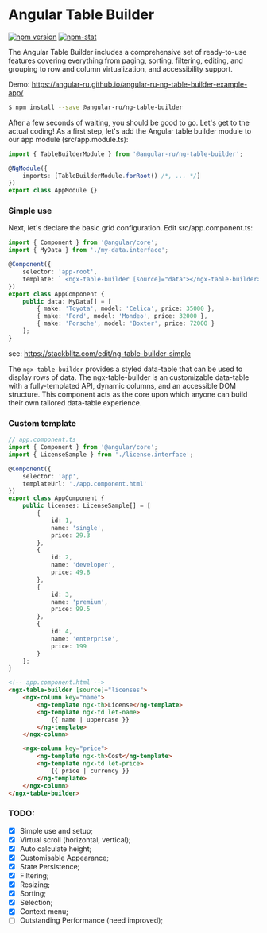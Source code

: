 # Angular Table Builder

[![npm version](https://badge.fury.io/js/%40angular-ru%2Fng-table-builder.svg)](https://badge.fury.io/js/%40angular-ru%2Fng-table-builder)
[![npm-stat](https://img.shields.io/npm/dt/@angular-ru/ng-table-builder.svg)](https://npm-stat.com/charts.html?package=@angular-ru/ng-table-builder&from=2017-01-12)

The Angular Table Builder includes a comprehensive set of ready-to-use features covering everything from paging,
sorting, filtering, editing, and grouping to row and column virtualization, and accessibility support.

Demo: https://angular-ru.github.io/angular-ru-ng-table-builder-example-app/

```bash
$ npm install --save @angular-ru/ng-table-builder
```

After a few seconds of waiting, you should be good to go. Let's get to the actual coding! As a first step, let's add the
Angular table builder module to our app module (src/app.module.ts):

```ts
import { TableBuilderModule } from '@angular-ru/ng-table-builder';

@NgModule({
    imports: [TableBuilderModule.forRoot() /*, ... */]
})
export class AppModule {}
```

### Simple use

Next, let's declare the basic grid configuration. Edit src/app.component.ts:

```ts
import { Component } from '@angular/core';
import { MyData } from './my-data.interface';

@Component({
    selector: 'app-root',
    template: ` <ngx-table-builder [source]="data"></ngx-table-builder> `
})
export class AppComponent {
    public data: MyData[] = [
        { make: 'Toyota', model: 'Celica', price: 35000 },
        { make: 'Ford', model: 'Mondeo', price: 32000 },
        { make: 'Porsche', model: 'Boxter', price: 72000 }
    ];
}
```

see: https://stackblitz.com/edit/ng-table-builder-simple

The `ngx-table-builder` provides a styled data-table that can be used to display rows of data. The ngx-table-builder is
an customizable data-table with a fully-templated API, dynamic columns, and an accessible DOM structure. This component
acts as the core upon which anyone can build their own tailored data-table experience.

### Custom template

```ts
// app.component.ts
import { Component } from '@angular/core';
import { LicenseSample } from './license.interface';

@Component({
    selector: 'app',
    templateUrl: './app.component.html'
})
export class AppComponent {
    public licenses: LicenseSample[] = [
        {
            id: 1,
            name: 'single',
            price: 29.3
        },
        {
            id: 2,
            name: 'developer',
            price: 49.8
        },
        {
            id: 3,
            name: 'premium',
            price: 99.5
        },
        {
            id: 4,
            name: 'enterprise',
            price: 199
        }
    ];
}
```

```html
<!-- app.component.html -->
<ngx-table-builder [source]="licenses">
    <ngx-column key="name">
        <ng-template ngx-th>License</ng-template>
        <ng-template ngx-td let-name>
            {{ name | uppercase }}
        </ng-template>
    </ngx-column>

    <ngx-column key="price">
        <ng-template ngx-th>Cost</ng-template>
        <ng-template ngx-td let-price>
            {{ price | currency }}
        </ng-template>
    </ngx-column>
</ngx-table-builder>
```

### TODO:

-   [x] Simple use and setup;
-   [x] Virtual scroll (horizontal, vertical);
-   [x] Auto calculate height;
-   [x] Customisable Appearance;
-   [x] State Persistence;
-   [x] Filtering;
-   [x] Resizing;
-   [x] Sorting;
-   [x] Selection;
-   [x] Context menu;
-   [ ] Outstanding Performance (need improved);
